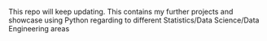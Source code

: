 This repo will keep updating. This contains my further projects and showcase using Python regarding to different Statistics/Data Science/Data Engineering areas
